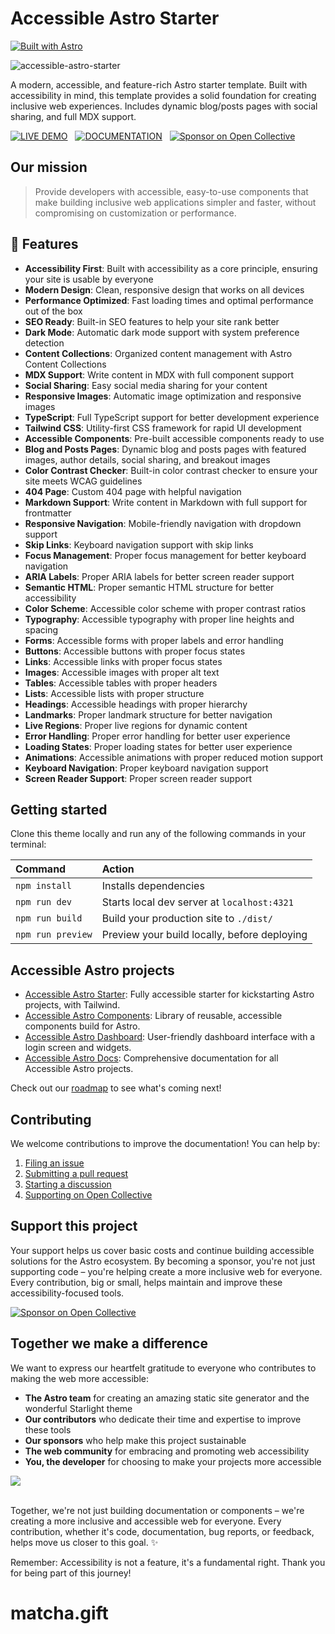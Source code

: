 # Accessible Astro Starter

[![Built with Astro](https://astro.badg.es/v2/built-with-astro/small.svg)](https://astro.build)

![accessible-astro-starter](https://github.com/user-attachments/assets/01630a5b-10bb-4765-a291-74725fedc04f)

A modern, accessible, and feature-rich Astro starter template. Built with accessibility in mind, this template provides a solid foundation for creating inclusive web experiences. Includes dynamic blog/posts pages with social sharing, and full MDX support.

[![LIVE DEMO](https://img.shields.io/badge/LIVE_DEMO-4ECCA3?style=for-the-badge&logo=astro&logoColor=black)](https://accessible-astro-starter.incluud.dev/) &nbsp;
[![DOCUMENTATION](https://img.shields.io/badge/DOCUMENTATION-A682FF?style=for-the-badge&logo=astro&logoColor=black)](https://accessible-astro.incluud.dev/) &nbsp;
[![Sponsor on Open Collective](https://img.shields.io/badge/Open%20Collective-7FADF2?style=for-the-badge&logo=opencollective&logoColor=white)](https://opencollective.com/incluud) &nbsp;

## Our mission

> Provide developers with accessible, easy-to-use components that make building inclusive web applications simpler and faster, without compromising on customization or performance.

## 🚀 Features

- **Accessibility First**: Built with accessibility as a core principle, ensuring your site is usable by everyone
- **Modern Design**: Clean, responsive design that works on all devices
- **Performance Optimized**: Fast loading times and optimal performance out of the box
- **SEO Ready**: Built-in SEO features to help your site rank better
- **Dark Mode**: Automatic dark mode support with system preference detection
- **Content Collections**: Organized content management with Astro Content Collections
- **MDX Support**: Write content in MDX with full component support
- **Social Sharing**: Easy social media sharing for your content
- **Responsive Images**: Automatic image optimization and responsive images
- **TypeScript**: Full TypeScript support for better development experience
- **Tailwind CSS**: Utility-first CSS framework for rapid UI development
- **Accessible Components**: Pre-built accessible components ready to use
- **Blog and Posts Pages**: Dynamic blog and posts pages with featured images, author details, social sharing, and breakout images
- **Color Contrast Checker**: Built-in color contrast checker to ensure your site meets WCAG guidelines
- **404 Page**: Custom 404 page with helpful navigation
- **Markdown Support**: Write content in Markdown with full support for frontmatter
- **Responsive Navigation**: Mobile-friendly navigation with dropdown support
- **Skip Links**: Keyboard navigation support with skip links
- **Focus Management**: Proper focus management for better keyboard navigation
- **ARIA Labels**: Proper ARIA labels for better screen reader support
- **Semantic HTML**: Proper semantic HTML structure for better accessibility
- **Color Scheme**: Accessible color scheme with proper contrast ratios
- **Typography**: Accessible typography with proper line heights and spacing
- **Forms**: Accessible forms with proper labels and error handling
- **Buttons**: Accessible buttons with proper focus states
- **Links**: Accessible links with proper focus states
- **Images**: Accessible images with proper alt text
- **Tables**: Accessible tables with proper headers
- **Lists**: Accessible lists with proper structure
- **Headings**: Accessible headings with proper hierarchy
- **Landmarks**: Proper landmark structure for better navigation
- **Live Regions**: Proper live regions for dynamic content
- **Error Handling**: Proper error handling for better user experience
- **Loading States**: Proper loading states for better user experience
- **Animations**: Accessible animations with proper reduced motion support
- **Keyboard Navigation**: Proper keyboard navigation support
- **Screen Reader Support**: Proper screen reader support

## Getting started

Clone this theme locally and run any of the following commands in your terminal:

| Command           | Action                                       |
| :---------------- | :------------------------------------------- |
| `npm install`     | Installs dependencies                        |
| `npm run dev`     | Starts local dev server at `localhost:4321`  |
| `npm run build`   | Build your production site to `./dist/`      |
| `npm run preview` | Preview your build locally, before deploying |

## Accessible Astro projects

- [Accessible Astro Starter](https://github.com/incluud/accessible-astro-starter): Fully accessible starter for kickstarting Astro projects, with Tailwind.
- [Accessible Astro Components](https://github.com/incluud/accessible-astro-components/): Library of reusable, accessible components build for Astro.
- [Accessible Astro Dashboard](https://github.com/incluud/accessible-astro-dashboard/): User-friendly dashboard interface with a login screen and widgets.
- [Accessible Astro Docs](https://github.com/incluud/accessible-astro-docs): Comprehensive documentation for all Accessible Astro projects.

Check out our [roadmap](https://github.com/orgs/incluud/projects/4/views/1) to see what's coming next!

## Contributing

We welcome contributions to improve the documentation! You can help by:

1. [Filing an issue](https://github.com/incluud/accessible-astro-starter/issues)
2. [Submitting a pull request](https://github.com/incluud/accessible-astro-starter/pulls)
3. [Starting a discussion](https://github.com/incluud/accessible-astro-starter/discussions)
4. [Supporting on Open Collective](https://opencollective.com/incluud)

## Support this project

Your support helps us cover basic costs and continue building accessible solutions for the Astro ecosystem. By becoming a sponsor, you're not just supporting code – you're helping create a more inclusive web for everyone. Every contribution, big or small, helps maintain and improve these accessibility-focused tools.

[![Sponsor on Open Collective](https://img.shields.io/badge/Open%20Collective-7FADF2?style=for-the-badge&logo=opencollective&logoColor=white)](https://opencollective.com/incluud)

## Together we make a difference

We want to express our heartfelt gratitude to everyone who contributes to making the web more accessible:

- **The Astro team** for creating an amazing static site generator and the wonderful Starlight theme
- **Our contributors** who dedicate their time and expertise to improve these tools
- **Our sponsors** who help make this project sustainable
- **The web community** for embracing and promoting web accessibility
- **You, the developer** for choosing to make your projects more accessible

<a href="https://github.com/incluud/accessible-astro-starter/graphs/contributors">
  <img src="https://contrib.rocks/image?repo=incluud/accessible-astro-starter" />
</a><br /><br />

Together, we're not just building documentation or components – we're creating a more inclusive and accessible web for everyone. Every contribution, whether it's code, documentation, bug reports, or feedback, helps move us closer to this goal. ✨

Remember: Accessibility is not a feature, it's a fundamental right. Thank you for being part of this journey!
# matcha.gift
